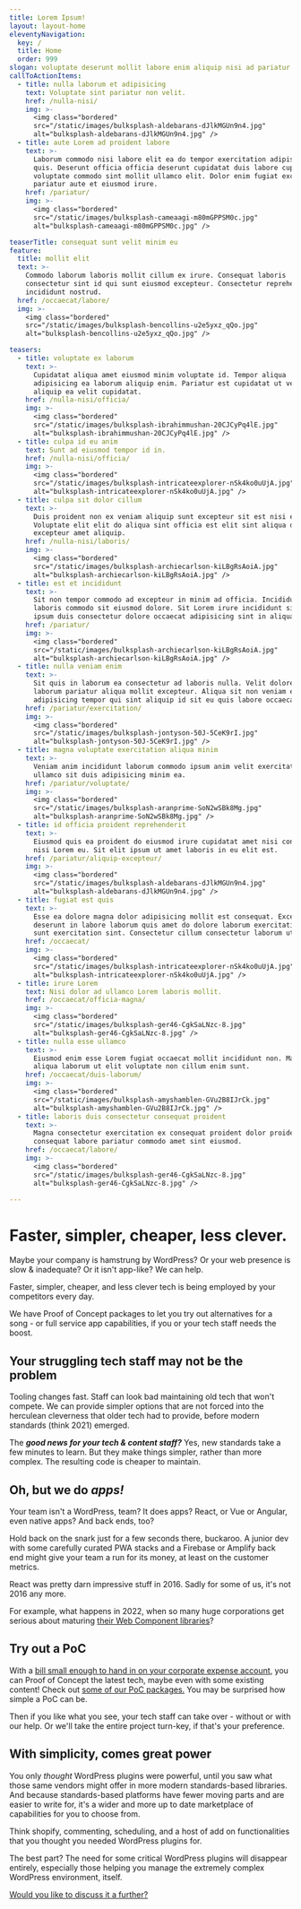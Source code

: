 ```yaml
---
title: Lorem Ipsum!
layout: layout-home
eleventyNavigation:
  key: /
  title: Home
  order: 999
slogan: voluptate deserunt mollit labore enim aliquip nisi ad pariatur qui non mollit
callToActionItems:
  - title: nulla laborum et adipisicing
    text: Voluptate sint pariatur non velit.
    href: /nulla-nisi/
    img: >-
      <img class="bordered"
      src="/static/images/bulksplash-aldebarans-dJlkMGUn9n4.jpg"
      alt="bulksplash-aldebarans-dJlkMGUn9n4.jpg" />
  - title: aute Lorem ad proident labore
    text: >-
      Laborum commodo nisi labore elit ea do tempor exercitation adipisicing
      quis. Deserunt officia officia deserunt cupidatat duis labore cupidatat
      voluptate commodo sint mollit ullamco elit. Dolor enim fugiat excepteur
      pariatur aute et eiusmod irure.
    href: /pariatur/
    img: >-
      <img class="bordered"
      src="/static/images/bulksplash-cameaagi-m80mGPPSM0c.jpg"
      alt="bulksplash-cameaagi-m80mGPPSM0c.jpg" />

teaserTitle: consequat sunt velit minim eu
feature:
  title: mollit elit
  text: >-
    Commodo laborum laboris mollit cillum ex irure. Consequat laboris
    consectetur sint id qui sunt eiusmod excepteur. Consectetur reprehenderit
    incididunt nostrud.
  href: /occaecat/labore/
  img: >-
    <img class="bordered"
    src="/static/images/bulksplash-bencollins-u2e5yxz_qQo.jpg"
    alt="bulksplash-bencollins-u2e5yxz_qQo.jpg" />

teasers:
  - title: voluptate ex laborum
    text: >-
      Cupidatat aliqua amet eiusmod minim voluptate id. Tempor aliqua
      adipisicing ea laborum aliquip enim. Pariatur est cupidatat ut velit ea
      aliquip ea velit cupidatat.
    href: /nulla-nisi/officia/
    img: >-
      <img class="bordered"
      src="/static/images/bulksplash-ibrahimmushan-20CJCyPq4lE.jpg"
      alt="bulksplash-ibrahimmushan-20CJCyPq4lE.jpg" />
  - title: culpa id eu anim
    text: Sunt ad eiusmod tempor id in.
    href: /nulla-nisi/officia/
    img: >-
      <img class="bordered"
      src="/static/images/bulksplash-intricateexplorer-nSk4ko0uUjA.jpg"
      alt="bulksplash-intricateexplorer-nSk4ko0uUjA.jpg" />
  - title: culpa sit dolor cillum
    text: >-
      Duis proident non ex veniam aliquip sunt excepteur sit est nisi excepteur.
      Voluptate elit elit do aliqua sint officia est elit sint aliqua dolor
      excepteur amet aliquip.
    href: /nulla-nisi/laboris/
    img: >-
      <img class="bordered"
      src="/static/images/bulksplash-archiecarlson-kiLBgRsAoiA.jpg"
      alt="bulksplash-archiecarlson-kiLBgRsAoiA.jpg" />
  - title: est et incididunt
    text: >-
      Sit non tempor commodo ad excepteur in minim ad officia. Incididunt
      laboris commodo sit eiusmod dolore. Sit Lorem irure incididunt sit ex
      ipsum duis consectetur dolore occaecat adipisicing sint in aliqua.
    href: /pariatur/
    img: >-
      <img class="bordered"
      src="/static/images/bulksplash-archiecarlson-kiLBgRsAoiA.jpg"
      alt="bulksplash-archiecarlson-kiLBgRsAoiA.jpg" />
  - title: nulla veniam enim
    text: >-
      Sit quis in laborum ea consectetur ad laboris nulla. Velit dolore sunt
      laborum pariatur aliqua mollit excepteur. Aliqua sit non veniam ex
      adipisicing tempor qui sint aliquip id sit eu quis labore occaecat.
    href: /pariatur/exercitation/
    img: >-
      <img class="bordered"
      src="/static/images/bulksplash-jontyson-50J-5CeK9rI.jpg"
      alt="bulksplash-jontyson-50J-5CeK9rI.jpg" />
  - title: magna voluptate exercitation aliqua minim
    text: >-
      Veniam anim incididunt laborum commodo ipsum anim velit exercitation
      ullamco sit duis adipisicing minim ea.
    href: /pariatur/voluptate/
    img: >-
      <img class="bordered"
      src="/static/images/bulksplash-aranprime-SoN2wSBk8Mg.jpg"
      alt="bulksplash-aranprime-SoN2wSBk8Mg.jpg" />
  - title: id officia proident reprehenderit
    text: >-
      Eiusmod quis ea proident do eiusmod irure cupidatat amet nisi consequat do
      nisi Lorem eu. Sit elit ipsum ut amet laboris in eu elit est.
    href: /pariatur/aliquip-excepteur/
    img: >-
      <img class="bordered"
      src="/static/images/bulksplash-aldebarans-dJlkMGUn9n4.jpg"
      alt="bulksplash-aldebarans-dJlkMGUn9n4.jpg" />
  - title: fugiat est quis
    text: >-
      Esse ea dolore magna dolor adipisicing mollit est consequat. Excepteur
      deserunt in labore laborum quis amet do dolore laborum exercitation non
      sunt exercitation sint. Consectetur cillum consectetur laborum ut.
    href: /occaecat/
    img: >-
      <img class="bordered"
      src="/static/images/bulksplash-intricateexplorer-nSk4ko0uUjA.jpg"
      alt="bulksplash-intricateexplorer-nSk4ko0uUjA.jpg" />
  - title: irure Lorem
    text: Nisi dolor ad ullamco Lorem laboris mollit.
    href: /occaecat/officia-magna/
    img: >-
      <img class="bordered"
      src="/static/images/bulksplash-ger46-CgkSaLNzc-8.jpg"
      alt="bulksplash-ger46-CgkSaLNzc-8.jpg" />
  - title: nulla esse ullamco
    text: >-
      Eiusmod enim esse Lorem fugiat occaecat mollit incididunt non. Magna eu
      aliqua laborum ut elit voluptate non cillum enim sunt.
    href: /occaecat/duis-laborum/
    img: >-
      <img class="bordered"
      src="/static/images/bulksplash-amyshamblen-GVu2B8IJrCk.jpg"
      alt="bulksplash-amyshamblen-GVu2B8IJrCk.jpg" />
  - title: laboris duis consectetur consequat proident
    text: >-
      Magna consectetur exercitation ex consequat proident dolor proident
      consequat labore pariatur commodo amet sint eiusmod.
    href: /occaecat/labore/
    img: >-
      <img class="bordered"
      src="/static/images/bulksplash-ger46-CgkSaLNzc-8.jpg"
      alt="bulksplash-ger46-CgkSaLNzc-8.jpg" />

---
```


# Faster, simpler, cheaper, less clever.

Maybe your company is hamstrung by WordPress? Or your web presence is slow & inadequate? Or it isn't app-like? We can help.

Faster, simpler, cheaper, and less clever tech is being employed by your competitors every day.

We have Proof of Concept packages to let you try out alternatives for a song - or full service app capabilities, if you or your tech staff needs the boost.

## Your struggling tech staff may not be the problem

Tooling changes fast. Staff can look bad maintaining old tech that won't compete. We can provide simpler options that are not forced into the herculean cleverness that older tech had to provide, before modern standards (think 2021) emerged.

The _**good news for your tech & content staff?**_ Yes, new standards take a few minutes to learn. But they make things simpler, rather than more complex. The resulting code is cheaper to maintain.

## Oh, but we do _apps!_

Your team isn't a WordPress, team? It does apps? React, or Vue or Angular, even native apps? And back ends, too?

Hold back on the snark just for a few seconds there, buckaroo. A junior dev with some carefully curated PWA stacks and a Firebase or Amplify back end might give your team a run for its money, at least on the customer metrics.

React was pretty darn impressive stuff in 2016. Sadly for some of us, it's not 2016 any more.

For example, what happens in 2022, when so many huge corporations get serious about maturing [their Web Component libraries](https://open-wc.org/guides/community/component-libraries/)?

## Try out a PoC

With a [bill small enough to hand in on your corporate expense account](/packages/commercial/), you can Proof of Concept the latest tech, maybe even with some existing content! Check out [some of our PoC packages.](/packages/) You may be surprised how simple a PoC can be.

Then if you like what you see, your tech staff can take over - without or with our help. Or we'll take the entire project turn-key, if that's your preference.

## With simplicity, comes great power

You only _thought_ WordPress plugins were powerful, until you saw what those same vendors might offer in more modern standards-based libraries. And because standards-based platforms have fewer moving parts and are easier to write for, it's a wider and more up to date marketplace of capabilities for you to choose from.

Think shopify, commenting, scheduling, and a host of add on functionalities that you thought you needed WordPress plugins for.

The best part? The need for some critical WordPress plugins will disappear entirely, especially those helping you manage the extremely complex WordPress environment, itself.

[Would you like to discuss it a further?](/packages/commercial/)

